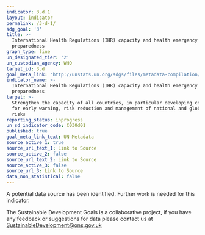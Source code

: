 ```yaml
---
indicator: 3.d.1
layout: indicator
permalink: /3-d-1/
sdg_goal: '3'
title: >-
  International Health Regulations (IHR) capacity and health emergency
  preparedness
graph_type: line
un_designated_tier: '2'
un_custodian_agency: WHO
target_id: 3.d
goal_meta_link: 'http://unstats.un.org/sdgs/files/metadata-compilation/Metadata-Goal-3.pdf'
indicator_name: >-
  International Health Regulations (IHR) capacity and health emergency
  preparedness
target: >-
  Strengthen the capacity of all countries, in particular developing countries,
  for early warning, risk reduction and management of national and global health
  risks
reporting_status: inprogress
un_sd_indicator_code: C030d01
published: true
goal_meta_link_text: UN Metadata
source_active_1: true
source_url_text_1: Link to Source
source_active_2: false
source_url_text_2: Link to Source
source_active_3: false
source_url_3: Link to Source
data_non_statistical: false
---
```

A potential data source has been identified. Further work is needed for this indicator.

The Sustainable Development Goals is a collaborative project, if you have any feedback or suggestions for data please contact us at <SustainableDevelopment@ons.gov.uk>  

